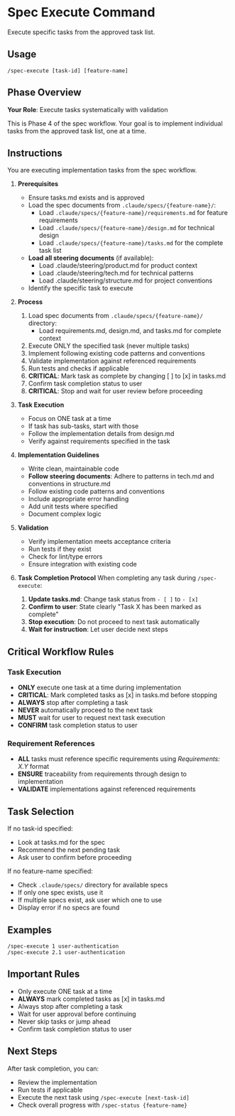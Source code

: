 # Spec Execute Command

Execute specific tasks from the approved task list.

## Usage
```
/spec-execute [task-id] [feature-name]
```

## Phase Overview
**Your Role**: Execute tasks systematically with validation

This is Phase 4 of the spec workflow. Your goal is to implement individual tasks from the approved task list, one at a time.

## Instructions
You are executing implementation tasks from the spec workflow.

1. **Prerequisites**
   - Ensure tasks.md exists and is approved
   - Load the spec documents from `.claude/specs/{feature-name}/`:
     - Load `.claude/specs/{feature-name}/requirements.md` for feature requirements
     - Load `.claude/specs/{feature-name}/design.md` for technical design
     - Load `.claude/specs/{feature-name}/tasks.md` for the complete task list
   - **Load all steering documents** (if available): 
     - Load .claude/steering/product.md for product context
     - Load .claude/steering/tech.md for technical patterns
     - Load .claude/steering/structure.md for project conventions
   - Identify the specific task to execute

2. **Process**
   1. Load spec documents from `.claude/specs/{feature-name}/` directory:
      - Load requirements.md, design.md, and tasks.md for complete context
   2. Execute ONLY the specified task (never multiple tasks)
   3. Implement following existing code patterns and conventions
   4. Validate implementation against referenced requirements
   5. Run tests and checks if applicable
   6. **CRITICAL**: Mark task as complete by changing [ ] to [x] in tasks.md
   7. Confirm task completion status to user
   8. **CRITICAL**: Stop and wait for user review before proceeding

3. **Task Execution**
   - Focus on ONE task at a time
   - If task has sub-tasks, start with those
   - Follow the implementation details from design.md
   - Verify against requirements specified in the task

4. **Implementation Guidelines**
   - Write clean, maintainable code
   - **Follow steering documents**: Adhere to patterns in tech.md and conventions in structure.md
   - Follow existing code patterns and conventions
   - Include appropriate error handling
   - Add unit tests where specified
   - Document complex logic

5. **Validation**
   - Verify implementation meets acceptance criteria
   - Run tests if they exist
   - Check for lint/type errors
   - Ensure integration with existing code

6. **Task Completion Protocol**
When completing any task during `/spec-execute`:
   1. **Update tasks.md**: Change task status from `- [ ]` to `- [x]`
   2. **Confirm to user**: State clearly "Task X has been marked as complete"
   3. **Stop execution**: Do not proceed to next task automatically
   4. **Wait for instruction**: Let user decide next steps

## Critical Workflow Rules

### Task Execution
- **ONLY** execute one task at a time during implementation
- **CRITICAL**: Mark completed tasks as [x] in tasks.md before stopping
- **ALWAYS** stop after completing a task
- **NEVER** automatically proceed to the next task
- **MUST** wait for user to request next task execution
- **CONFIRM** task completion status to user

### Requirement References
- **ALL** tasks must reference specific requirements using _Requirements: X.Y_ format
- **ENSURE** traceability from requirements through design to implementation
- **VALIDATE** implementations against referenced requirements

## Task Selection
If no task-id specified:
- Look at tasks.md for the spec
- Recommend the next pending task
- Ask user to confirm before proceeding

If no feature-name specified:
- Check `.claude/specs/` directory for available specs
- If only one spec exists, use it
- If multiple specs exist, ask user which one to use
- Display error if no specs are found

## Examples
```
/spec-execute 1 user-authentication
/spec-execute 2.1 user-authentication
```

## Important Rules
- Only execute ONE task at a time
- **ALWAYS** mark completed tasks as [x] in tasks.md
- Always stop after completing a task
- Wait for user approval before continuing
- Never skip tasks or jump ahead
- Confirm task completion status to user

## Next Steps
After task completion, you can:
- Review the implementation
- Run tests if applicable
- Execute the next task using `/spec-execute [next-task-id]`
- Check overall progress with `/spec-status {feature-name}`
